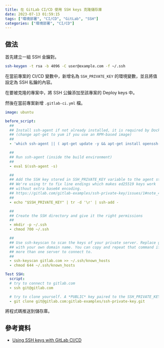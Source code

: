 ```yaml
---
title: 在 GitLab CI/CD 使用 SSH keys 克隆儲存庫
date: 2023-07-13 01:59:15
tags: ["環境部署", "CI/CD", "GitLab", "SSH"]
categories: ["環境部署", "CI/CD"]
---
```


## 做法

首先建立一組 SSH 金鑰對。

```bash
ssh-keygen -t rsa -b 4096 -C user@example.com -f ~/.ssh
```

在當前專案的 CI/CD 變數中，新增名為 `SSH_PRIVATE_KEY` 的環境變數，並且將值設定為 SSH 私鑰的內容。

在要被克隆的專案中，將 SSH 公鑰添加至該專案的 Deploy keys 中。

然後在當前專案新增 `.gitlab-ci.yml` 檔。

```yaml
image: ubuntu

before_script:
  ##
  ## Install ssh-agent if not already installed, it is required by Docker.
  ## (change apt-get to yum if you use an RPM-based image)
  ##
  - 'which ssh-agent || ( apt-get update -y && apt-get install openssh-client git -y )'

  ##
  ## Run ssh-agent (inside the build environment)
  ##
  - eval $(ssh-agent -s)

  ##
  ## Add the SSH key stored in SSH_PRIVATE_KEY variable to the agent store
  ## We're using tr to fix line endings which makes ed25519 keys work
  ## without extra base64 encoding.
  ## https://gitlab.com/gitlab-examples/ssh-private-key/issues/1#note_48526556
  ##
  - echo "$SSH_PRIVATE_KEY" | tr -d '\r' | ssh-add -

  ##
  ## Create the SSH directory and give it the right permissions
  ##
  - mkdir -p ~/.ssh
  - chmod 700 ~/.ssh

  ##
  ## Use ssh-keyscan to scan the keys of your private server. Replace gitlab.com
  ## with your own domain name. You can copy and repeat that command if you have
  ## more than one server to connect to.
  ##
  - ssh-keyscan gitlab.com >> ~/.ssh/known_hosts
  - chmod 644 ~/.ssh/known_hosts

Test SSH:
  script:
  # try to connect to gitlab.com
  - ssh git@gitlab.com

  # try to clone yourself. A *PUBLIC* key paired to the SSH_PRIVATE_KEY was added as deploy key to this repository
  - git clone git@gitlab.com:gitlab-examples/ssh-private-key.git
```

將程式碼推送到儲存庫。

## 參考資料

- [Using SSH keys with GitLab CI/CD](https://docs.gitlab.com/ee/ci/ssh_keys/)
